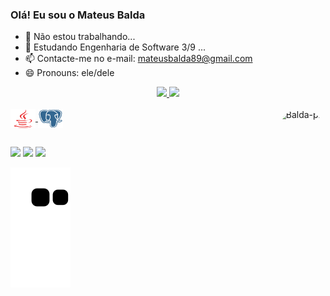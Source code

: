### Olá! Eu sou o Mateus Balda

- 🔭 Não estou trabalhando...
- 🌱 Estudando Engenharia de Software 3/9 ...
- 📫 Contacte-me no e-mail: mateusbalda89@gmail.com
- 😄 Pronouns: ele/dele

<div align="center">
  <a href="https://github.com/matt-balda/">
  <img height="180em" src="https://github-readme-stats.vercel.app/api?username=matt-balda&show_icons=true&theme=dracula&include_all_commits=true&count_private=true"/>
  <img height="180em" src="https://github-readme-stats.vercel.app/api/top-langs/?username=matt-balda&layout=compact&langs_count=7&theme=dracula"/>
</div>
  
  <div style="display: inline_block"><br>
  <img align="center" alt="Balda-Java" height="30" width="40" src="https://raw.githubusercontent.com/devicons/devicon/master/icons/java/java-plain.svg">
  <img align="center" alt="Balda-sql" height="30" width="40" src="https://raw.githubusercontent.com/devicons/devicon/master/icons/postgresql/postgresql-plain.svg">
  
  <img align="right" alt="Balda-pic" height="150" style="border-radius:50px;" src="https://cdn.discordapp.com/attachments/912886783891632158/957059515633770516/picasion.com_95d75a4819b1fa80e3a7b53f1f4767cf.gif">
</div>
  
##
  
<div>
  <a href="https://www.instagram.com/https_balda_/" target="_blank"><img src="https://img.shields.io/badge/-Instagram-%23E4405F?style=for-the-badge&logo=instagram&logoColor=white" target="_blank"></a>
  <a href = "mailto:mateusbalda89@gmail.com"><img src="https://img.shields.io/badge/-Gmail-%23333?style=for-the-badge&logo=gmail&logoColor=white" target="_blank"></a>
  <a href="https://wa.me/5555999896728" target="_blank"><img src="https://img.shields.io/badge/WhatsApp-25D366?style=for-the-badge&logo=whatsapp&logoColor=white" target="_blank"></a> 
  
</div>
  
  ![Snake animation](https://github.com/rafaballerini/rafaballerini/blob/output/github-contribution-grid-snake.svg)
